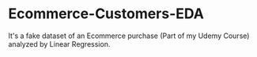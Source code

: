 # Ecommerce-Customers-EDA
It's a fake dataset of an Ecommerce purchase (Part of my Udemy Course) analyzed by Linear Regression.
